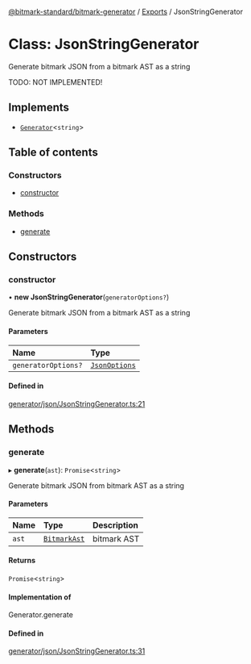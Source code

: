 [@bitmark-standard/bitmark-generator](../API.md) / [Exports](../modules.md) / JsonStringGenerator

# Class: JsonStringGenerator

Generate bitmark JSON from a bitmark AST as a string

TODO: NOT IMPLEMENTED!

## Implements

- [`Generator`](../interfaces/Generator.md)<`string`\>

## Table of contents

### Constructors

- [constructor](JsonStringGenerator.md#constructor)

### Methods

- [generate](JsonStringGenerator.md#generate)

## Constructors

### constructor

• **new JsonStringGenerator**(`generatorOptions?`)

Generate bitmark JSON from a bitmark AST as a string

#### Parameters

| Name | Type |
| :------ | :------ |
| `generatorOptions?` | [`JsonOptions`](../interfaces/JsonOptions.md) |

#### Defined in

[generator/json/JsonStringGenerator.ts:21](https://github.com/getMoreBrain/bitmark-generator/blob/de39d9c/src/generator/json/JsonStringGenerator.ts#L21)

## Methods

### generate

▸ **generate**(`ast`): `Promise`<`string`\>

Generate bitmark JSON from bitmark AST as a string

#### Parameters

| Name | Type | Description |
| :------ | :------ | :------ |
| `ast` | [`BitmarkAst`](../interfaces/BitmarkAst.md) | bitmark AST |

#### Returns

`Promise`<`string`\>

#### Implementation of

Generator.generate

#### Defined in

[generator/json/JsonStringGenerator.ts:31](https://github.com/getMoreBrain/bitmark-generator/blob/de39d9c/src/generator/json/JsonStringGenerator.ts#L31)
